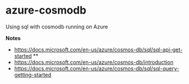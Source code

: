 # azure-cosmodb
Using sql with cosmodb  running on Azure

**Notes**
- https://docs.microsoft.com/en-us/azure/cosmos-db/sql/sql-api-get-started **
- https://docs.microsoft.com/en-us/azure/cosmos-db/introduction
- https://docs.microsoft.com/en-us/azure/cosmos-db/sql/sql-query-getting-started
